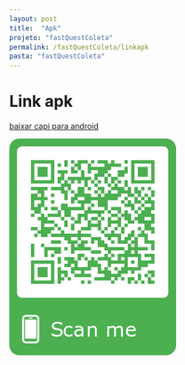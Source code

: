 ```yaml
---
layout: post
title:  "Apk"
projeto: "fastQuestColeta"
permalink: /fastQuestColeta/linkapk
pasta: "fastQuestColeta"
---	
```


# Link apk
<a href="https://github.com/hsrtechonline/hsrtechonline.github.io/blob/master/app-release.apk">baixar capi para android</a>

![QR Code do apk](https://raw.githubusercontent.com/hsrtechonline/hsrtechonline.github.io/master/frame.png)
